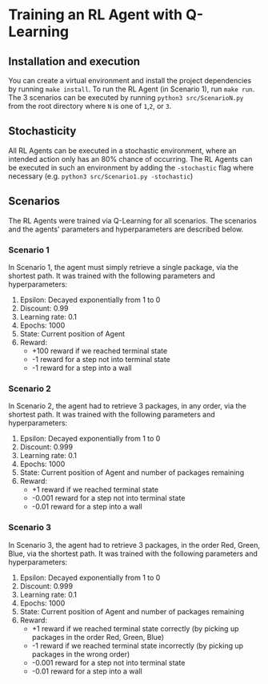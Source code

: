 # Training an RL Agent with Q-Learning

## Installation and execution

You can create a virtual environment and install the project dependencies by running `make install`. To run the RL Agent (in Scenario 1), run `make run`.
The 3 scenarios can be executed by running `python3 src/ScenarioN.py` from the root directory where `N` is one of `1`,`2`, or `3`.

## Stochasticity

All RL Agents can be executed in a stochastic environment, where an intended action only has an 80% chance of occurring. The RL Agents can be executed in such an environment by adding the `-stochastic` flag where necessary (e.g. `python3 src/Scenario1.py -stochastic`)

## Scenarios

The RL Agents were trained via Q-Learning for all scenarios. The scenarios and the agents' parameters and hyperparameters are described below.

### Scenario 1

In Scenario 1, the agent must simply retrieve a single package, via the shortest path. It was trained with the following parameters and hyperparameters:

1. Epsilon: Decayed exponentially from 1 to 0
2. Discount: 0.99
3. Learning rate: 0.1
4. Epochs: 1000
5. State: Current position of Agent
6. Reward:
   - +100 reward if we reached terminal state
   - -1 reward for a step not into terminal state
   - -1 reward for a step into a wall

### Scenario 2

In Scenario 2, the agent had to retrieve 3 packages, in any order, via the shortest path. It was trained with the following parameters and hyperparameters:

1. Epsilon: Decayed exponentially from 1 to 0
2. Discount: 0.999
3. Learning rate: 0.1
4. Epochs: 1000
5. State: Current position of Agent and number of packages remaining
6. Reward:
   - +1 reward if we reached terminal state
   - -0.001 reward for a step not into terminal state
   - -0.01 reward for a step into a wall

### Scenario 3

In Scenario 3, the agent had to retrieve 3 packages, in the order Red, Green, Blue, via the shortest path. It was trained with the following parameters and hyperparameters:

1. Epsilon: Decayed exponentially from 1 to 0
2. Discount: 0.999
3. Learning rate: 0.1
4. Epochs: 1000
5. State: Current position of Agent and number of packages remaining
6. Reward:
   - +1 reward if we reached terminal state correctly (by picking up packages in the order Red, Green, Blue)
   - -1 reward if we reached terminal state incorrectly (by picking up packages in the wrong order)
   - -0.001 reward for a step not into terminal state
   - -0.01 reward for a step into a wall
